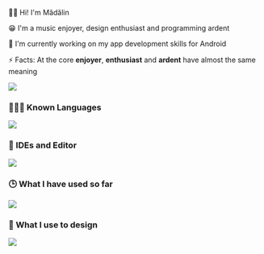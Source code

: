👋🏻 Hi! I'm Mădălin

😁 I'm a music enjoyer, design enthusiast and programming ardent

🔭 I'm currently working on my app development skills for Android

⚡ Facts: At the core **enjoyer**, **enthusiast** and **ardent** have almost the same meaning

[![](https://visitcount.itsvg.in/api?id=MadalinDolca&label=Profile%20Views&color=0&icon=0&pretty=false)](https://visitcount.itsvg.in)

### 👨🏻‍💻 Known Languages
[![](https://skillicons.dev/icons?i=kotlin,java,c,cpp,cs,py,php,js,html,css&perline=5)](https://skillicons.dev)

### 🤖 IDEs and Editor
[![](https://skillicons.dev/icons?i=androidstudio,idea,visualstudio,vscode)](https://skillicons.dev)

### 🕒 What I have used so far
[![](https://skillicons.dev/icons?i=firebase,mysql,mongodb,hibernate,spring,laravel,express,nodejs,angular,flask,graphql,jquery,arduino,raspberrypi,rabbitmq,postman,bootstrap,wordpress&perline=5)](https://skillicons.dev)

### 🎨 What I use to design
[![](https://skillicons.dev/icons?i=ps,ae,pr,ai)](https://skillicons.dev)

